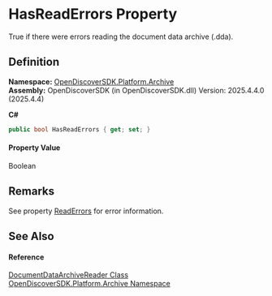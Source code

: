 # HasReadErrors Property


True if there were errors reading the document data archive (.dda).



## Definition
**Namespace:** <a href="8fac0511-5eca-a179-d28a-c0a07e46597f">OpenDiscoverSDK.Platform.Archive</a>  
**Assembly:** OpenDiscoverSDK (in OpenDiscoverSDK.dll) Version: 2025.4.4.0 (2025.4.4)

**C#**
``` C#
public bool HasReadErrors { get; set; }
```



#### Property Value
Boolean

## Remarks
See property <a href="9f824252-4f28-2976-56f8-09edc2a97f50">ReadErrors</a> for error information.

## See Also


#### Reference
<a href="2a65ab11-cb67-f74a-b87a-61814d9c3b11">DocumentDataArchiveReader Class</a>  
<a href="8fac0511-5eca-a179-d28a-c0a07e46597f">OpenDiscoverSDK.Platform.Archive Namespace</a>  

